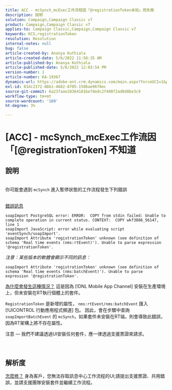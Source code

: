 ```yaml
---
title: ACC - mcSynch_mcExec工作流程因「@registrationToken未知」而失敗
description: 說明
solution: Campaign,Campaign Classic v7
product: Campaign,Campaign Classic v7
applies-to: Campaign Classic,Campaign,Campaign Classic v7
keywords: KCS,registrationToken
resolution: Resolution
internal-notes: null
bug: false
article-created-by: Ananya Kuthiala
article-created-date: 5/6/2022 11:58:35 AM
article-published-by: Ananya Kuthiala
article-published-date: 5/6/2022 12:03:54 PM
version-number: 1
article-number: KA-19367
dynamics-url: https://adobe-ent.crm.dynamics.com/main.aspx?forceUCI=1&pagetype=entityrecord&etn=knowledgearticle&id=ea48c7d8-33cd-ec11-a7b5-6045bd00d995
exl-id: 81dc2172-88b1-4682-8705-150bae9670ec
source-git-commit: 6a23faae10364181be7dedc2f408f2ad8d8be3c9
workflow-type: tm+mt
source-wordcount: '169'
ht-degree: 3%

---
```


# [ACC] - mcSynch_mcExec工作流因「[@registrationToken] 不知道

## 說明

<br>你可能會遇到 `mcSynch` 進入暫停狀態的工作流程發生下列錯誤<br><br>

<u>錯誤訊息</u>

```
soapImport PostgreSQL error: ERROR:  COPY from stdin failed: Unable to complete operation in current status. CONTEXT:  COPY wkf3886_56147, line 1
soapImport JavaScript: error while evaluating script 'eventSynch/soapImport'.
soapImport Attribute 'registrationToken' unknown (see definition of schema 'Real time events (nms:rtEvent)'). Unable to parse expression '@registrationToken'.
```

*注意：某些版本的軟體會顯示不同的訊息：*

```
soapImport Attribute 'registrationToken' unknown (see definition of schema 'Real time events (nms:batchEvent)'). Unable to parse expression '@registrationToken'.
```

<u>為什麼會發生這種情況？</u>
這是因為 [!DNL Mobile App Channel] 安裝在生產環境上，但未安裝在RT執行個體上的套件。

`RegistrationToken` 是新增的屬性， `nms:rtEvent/nms:batchEvent` 匯入 [!UICONTROL 行動應用程式頻道] 包。 因此，會在步驟中查詢 `soapImportBatchEvent` 的 `mcSynch`，如果套件未安裝在RT端，則會導致此錯誤，因為RT架構上將不存在屬性。



注意 — 我們不建議透過UI安裝任何套件，應一律透過支援票證來請求。
<br><br> <br>

## 解析度

<u>怎麼修？</u>
身為客戶，您無法存取訊息中心工作流程的UI;請提出支援票證、共用錯誤，並請支援團隊安裝套件並繼續工作流程。

